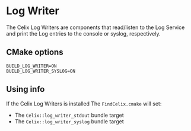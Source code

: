 # Log Writer

The Celix Log Writers are components that read/listen to the Log Service and print the Log entries to the console or syslog, respectively.

## CMake options
    BUILD_LOG_WRITER=ON
    BUILD_LOG_WRITER_SYSLOG=ON

## Using info

If the Celix Log Writers is installed The `FindCelix.cmake` will set:
 - The `Celix::log_writer_stdout` bundle target
 - The `Celix::log_writer_syslog` bundle target
